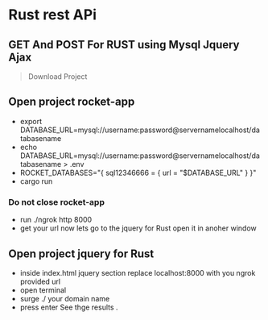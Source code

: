 # Rust rest APi 

## GET And POST For RUST using Mysql Jquery Ajax

> Download Project 
## Open project rocket-app 
- export DATABASE_URL=mysql://username:password@servernamelocalhost/databasename 
-  echo DATABASE_URL=mysql://username:password@servernamelocalhost/databasename > .env
- ROCKET_DATABASES="{ sql12346666 = { url = \"$DATABASE_URL\" } }"                 
- cargo run

### Do not close rocket-app 
- run ./ngrok http 8000
- get your url now lets go to the jquery for Rust open it in anoher window

## Open project jquery for Rust
- inside index.html jquery section replace localhost:8000 with you ngrok provided url
- open terminal 
- surge ./ your domain name
- press enter See thge results .
